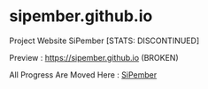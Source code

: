 # sipember.github.io
Project Website SiPember [STATS: DISCONTINUED]

Preview : https://sipember.github.io (BROKEN)

All Progress Are Moved Here :
[SiPember](https://github.com/CNP-by-annafikk/SiPember.git)

